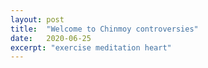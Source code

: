 ```yaml
---
layout: post
title:  "Welcome to Chinmoy controversies"
date:   2020-06-25
excerpt: "exercise meditation heart"
---
```

